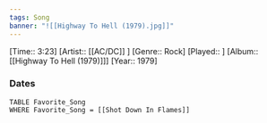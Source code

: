 ```yaml
---
tags: Song  
banner: "![[Highway To Hell (1979).jpg]]"
---
```

[Time:: 3:23]
[Artist:: [[AC/DC]] ]
[Genre:: Rock]
[Played:: ]
[Album:: [[Highway To Hell (1979)]]]
[Year:: 1979]
### Dates
````dataview
TABLE Favorite_Song
WHERE Favorite_Song = [[Shot Down In Flames]]
````